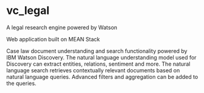 # vc_legal
A legal research engine powered by Watson

Web application built on MEAN Stack

Case law document understanding and search functionality powered by IBM Watson Discovery.
The natural language understanding model used for Discovery can extract entities, relations, sentiment and more.
The natural language search retrieves contextually relevant documents based on natural language queries. Advanced filters and aggregation can be added to the queries.
